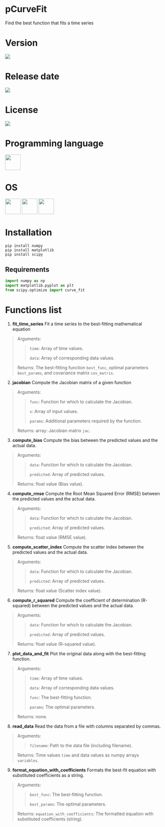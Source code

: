 # pCurveFit

Find the best function that fits a time series

# Version

![](https://img.shields.io/badge/Version%3A-1.0-success)

# Release date

![](https://img.shields.io/badge/Release%20date-May%2C%2030%2C%202023-9cf)

# License

![](https://img.shields.io/github/license/Ileriayo/markdown-badges?style=for-the-badge)

# Programming language

<img src="https://img.icons8.com/?size=512&id=13441&format=png" width="50"/>

# OS

<img src="https://img.icons8.com/?size=512&id=17842&format=png" width="50"/> <img src="https://img.icons8.com/?size=512&id=122959&format=png" width="50"/> <img src="https://img.icons8.com/?size=512&id=108792&format=png" width="50"/>

# Installation

```shell
pip install numpy
pip install matplotlib
pip install scipy
```

## Requirements

```python
import numpy as np
import matplotlib.pyplot as plt
from scipy.optimize import curve_fit
```

# Functions list

1. **fit_time_series** Fit a time series to the best-fitting mathematical equation

> Arguments:
>
>> `time`: Array of time values.
>>
>> `data`: Array of corresponding data values.
>>
> Returns: The best-fitting function `best_func`, optimal parameters `best_params`, and covariance matrix `cov_matrix`.

2. **jacobian** Compute the Jacobian matrix of a given function

> Arguments:
>
>> `func`: Function for which to calculate the Jacobian.
>>
>> `x`: Array of input values.
>>
>> `params`: Additional parameters required by the function.
>>
> Returns: array: Jacobian matrix `jac`.

3. **compute_bias** Compute the bias between the predicted values and the actual data.

> Arguments:
>
>> `data`: Function for which to calculate the Jacobian.
>>
>> `predicted`: Array of predicted values.
>>
> Returns: float value (Bias value).

4. **compute_rmse** Compute the Root Mean Squared Error (RMSE) between the predicted values and the actual data.

> Arguments:
>
>> `data`: Function for which to calculate the Jacobian.
>>
>> `predicted`: Array of predicted values.
>>
> Returns: float value (RMSE value).

5. **compute_scatter_index** Compute the scatter index between the predicted values and the actual data.

> Arguments:
>
>> `data`: Function for which to calculate the Jacobian.
>>
>> `predicted`: Array of predicted values.
>>
> Returns: float value (Scatter index value).

6. **compute_r_squared** Compute the coefficient of determination (R-squared) between the predicted values and the actual data.

> Arguments:
>
>> `data`: Function for which to calculate the Jacobian.
>>
>> `predicted`: Array of predicted values.
>>
> Returns: float value (R-squared value).

7. **plot_data_and_fit** Plot the original data along with the best-fitting function.

> Arguments:
>
>> `time`: Array of time values.
>>
>> `data`: Array of corresponding data values.
>>
>> `func`: The best-fitting function.
>>
>> `params`: The optimal parameters.
>>
> Returns: none.

8. **read_data** Read the data from a file with columns separated by commas.

> Arguments:
>
>> `filename`: Path to the data file (including filename).
>>
> Returns: Time values `time` and data values as numpy arrays `variables`.

9. **format_equation_with_coefficients** Formats the best-fit equation with substituted coefficients as a string.

> Arguments:
>
>> `best_func`: The best-fitting function.
>>
>> `best_params`: The optimal parameters.
>>
> Returns: `equation_with_coefficients`: The formatted equation with substituted coefficients (string).
